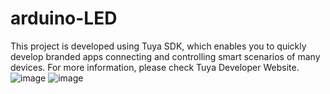 # arduino-LED
This project is developed using Tuya SDK, which enables you to quickly develop branded apps connecting and controlling smart scenarios of many devices.
For more information, please check Tuya Developer Website.
![image](https://user-images.githubusercontent.com/75212312/121142763-e8a4bc00-c86e-11eb-8eaa-306e3ca842f7.png)
![image](https://user-images.githubusercontent.com/75212312/121142795-ee9a9d00-c86e-11eb-9ddb-22ed43c2ab22.png)
